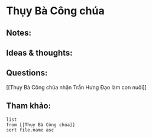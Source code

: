# Thụy Bà Công chúa

## Notes:


## Ideas & thoughts:

## Questions:
[[Thụy Bà Công chúa nhận Trần Hưng Đạo làm con nuôi]]

## Tham khảo:
```dataview
list
from [[Thụy Bà Công chúa]]
sort file.name asc
```